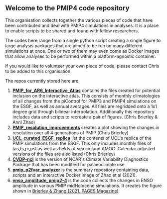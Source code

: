 ## Welcome to the PMIP4 code repository

This organisation collects together the various pieces of code that have been contributed and deal with PMIP4 simulations in analyses. It is a place to enable scripts to be shared and found with fellow researchers. 

The codes here range from a single python script creating a single figure to large analysis packages that are aimed to be run on many different simulations at once. One or two of them may even come as Docker images that allow analyses to be performed within a platform-agnostic container. 

If you would like to volunteer your own piece of code, please contact Chris to be added to this organisation. 

The repos currently stored here are:

1. **[PMIP_for_AR6_Interactive_Atlas](https://github.com/pmip4/PMIP_for_AR6_Interactive_Atlas)** contains the files created for potential inclusion on the interactive atlas. This consists of monthly climatologies of all changes from the piControl for PMIP3 and PMIP4 simulations on the ESGF, as well as annual averages. All files are regridded onto a 1x1 degree grid through bilinear interpolation. Additionally this repository includes data and scripts to recreate a pair of figures. (Chris Brierley & Anni Zhao)
2. **[PMIP_resolution_improvements](https://github.com/pmip4/PMIP_resolution_improvements)** creates a plot showing the changes in resolution over all 4 generations of PMIP (Chris Brierley)
3. **[UCL_curated_ESGF_replica](https://github.com/pmip4/UCL_curated_ESGF_replica)** list the contents of UCL's replica of the PMIP simulations from the ESGF. This only includes monthly files of tas,ts,pr,psl as well as fields of sea ice and AMOC. Calendar adjusted versions of the files are also listed (Chris Brierley)
4. **[CVDP-ncl](https://github.com/pmip4/CVDP-ncl)** is the version of NCAR's Climate Variability Diagnostics Package that has been modified for palaeoclimate use
5. **[pmip_p2fvar_analyzer](https://github.com/pmip4/pmip_p2fvar_analyzer)** is the summary repository containing data, scripts and an interactive Docker image of Zhao et al (2021). 
6. **[enso_amplitude_pmip2-4](https://github.com/pmip4/enso_amplitude_pmip2-4)** is the code collects the changes in ENSO amplitude in various PMIP midHolocene simulations. It creates the figure shown in [Brierley & Zhang (2021, PAGES Magazine)](https://pastglobalchanges.org/publications/pages-magazines/pages-magazine/128652) 
